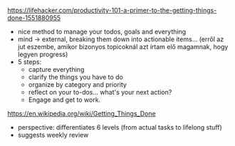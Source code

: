 https://lifehacker.com/productivity-101-a-primer-to-the-getting-things-done-1551880955
 - nice method to manage your todos, goals and everything
 - mind -> external, breaking them down into actionable items... (erről az jut eszembe, amikor bizonyos topicoknál azt írtam elő magamnak, hogy legyen progress)
 - 5 steps:
   - capture everything
   - clarify the things you have to do
   - organize by category and priority
   - reflect on your to-dos... what's your next action?
   - Engage and get to work.

https://en.wikipedia.org/wiki/Getting_Things_Done
 - perspective: differentiates 6 levels (from actual tasks to lifelong stuff)
 - suggests weekly review